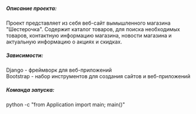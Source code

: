 <h5>Описание проекта:</h5>
Проект представляет из себя веб-сайт вымышленного магазина "Шестерочка". Содержит каталог товаров, для поиска необходимых товаров, контактную информацию магазина, новости магазина и актуальную информацию о акциях и скидках.<br>

<h5>Зависимости:</h5>
Django - фреймворк для веб-приложений<br>
Bootstrap - набор инструментов для создания сайтов и веб-приложений<br>

<h5>Команда запуска:</h5>
python -c "from Application import main; main()"